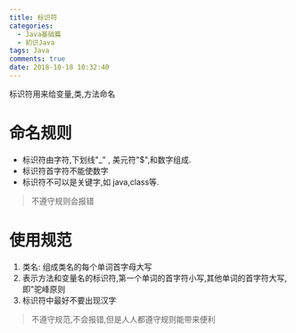 ```yaml
---
title: 标识符
categories:
  - Java基础篇
  - 初识Java
tags: Java
comments: true
date: 2018-10-18 10:32:40
---
```

标识符用来给变量,类,方法命名
# 命名规则
- 标识符由字符,下划线"_" , 美元符"$",和数字组成.
- 标识符首字符不能使数字
- 标识符不可以是关键字,如 java,class等.

> 不遵守规则会报错

# 使用规范
1. 类名: 组成类名的每个单词首字母大写
2. 表示方法和变量名的标识符,第一个单词的首字符小写,其他单词的首字符大写,即"驼峰原则
3. 标识符中最好不要出现汉字

> 不遵守规范,不会报错,但是人人都遵守规则能带来便利